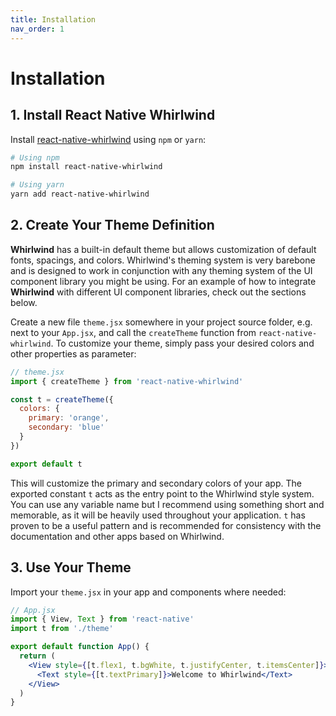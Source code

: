 ```yaml
---
title: Installation
nav_order: 1
---
```


# Installation

## 1. Install React Native Whirlwind

Install [react-native-whirlwind](https://www.npmjs.com/package/react-native-whirlwind) using `npm` or `yarn`:

```sh
# Using npm
npm install react-native-whirlwind

# Using yarn
yarn add react-native-whirlwind
```

## 2. Create Your Theme Definition

**Whirlwind** has a built-in default theme but allows customization of default fonts, spacings, and colors. Whirlwind's theming system is very barebone and is designed to work in conjunction with any theming system of the UI component library you might be using. For an example of how to integrate **Whirlwind** with different UI component libraries, check out the sections below.

Create a new file `theme.jsx` somewhere in your project source folder, e.g. next to your `App.jsx`, and call the `createTheme` function from `react-native-whirlwind`. To customize your theme, simply pass your desired colors and other properties as parameter:

```jsx
// theme.jsx
import { createTheme } from 'react-native-whirlwind'

const t = createTheme({
  colors: {
    primary: 'orange',
    secondary: 'blue'
  }
})

export default t
```

This will customize the primary and secondary colors of your app. The exported constant `t` acts as the entry point to the Whirlwind style system. You can use any variable name but I recommend using something short and memorable, as it will be heavily used throughout your application. `t` has proven to be a useful pattern and is recommended for consistency with the documentation and other apps based on Whirlwind.

## 3. Use Your Theme

Import your `theme.jsx` in your app and components where needed:

```jsx
// App.jsx
import { View, Text } from 'react-native'
import t from './theme'

export default function App() {
  return (
    <View style={[t.flex1, t.bgWhite, t.justifyCenter, t.itemsCenter]}>
      <Text style={[t.textPrimary]}>Welcome to Whirlwind</Text>
    </View>
  )
}
```
